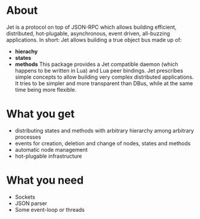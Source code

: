 # About

Jet is a protocol on top of JSON-RPC which allows building efficient, distributed, hot-plugable, asynchronous, event driven, all-buzzing applications. In short: Jet allows building a true object bus made up of:
- __hierachy__
- __states__
- __methods__
This package provides a Jet compatible daemon (which happens to be written in Lua) and Lua peer bindings.
Jet prescribes simple concepts to allow building very complex distributed applications. It tries to be simpler and more transparent than DBus, while at the same time being more flexible.

# What you get

- distributing states and methods with arbitrary hierarchy among arbitrary processes
- events for creation, deletion and change of nodes, states and methods
- automatic node management
- hot-plugable infrastructure

# What you need

- Sockets
- JSON parser
- Some event-loop or threads

